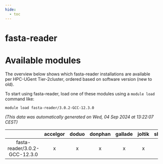 ```yaml
---
hide:
  - toc
---
```


fasta-reader
============

# Available modules


The overview below shows which fasta-reader installations are available per HPC-UGent Tier-2cluster, ordered based on software version (new to old).

To start using fasta-reader, load one of these modules using a `module load` command like:

```shell
module load fasta-reader/3.0.2-GCC-12.3.0
```

*(This data was automatically generated on Wed, 04 Sep 2024 at 13:22:07 CEST)*  

| |accelgor|doduo|donphan|gallade|joltik|shinx|skitty|
| :---: | :---: | :---: | :---: | :---: | :---: | :---: | :---: |
|fasta-reader/3.0.2-GCC-12.3.0|x|x|x|x|x|x|x|
